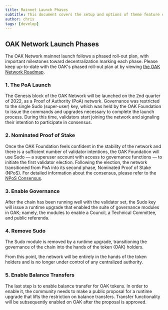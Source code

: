 ```yaml
---
title: Mainnet Launch Phases
subtitle: This document covers the setup and options of theme feature described in the doc title
author: chris
tags: [develop]
---
```


## OAK Network Launch Phases
The OAK Network mainnet launch follows a phased roll-out plan, with important milestones toward decentralization marking each phase. Please keep up-to-date with the OAK's phased roll-out plan at by viewing [the OAK Network Roadmap](https://oak-network.notion.site/oak-network/984d64e9778c4677883a9338e4abc1a6).
### 1. The PoA Launch
The Genesis block of the OAK Network will be launched on the 2nd quarter of 2022, as a Proof of Authority (PoA) network. Governance was restricted to the single Sudo (super-user) key, which was held by the OAK Foundation to issue the commands and upgrades necessary to complete the launch process. During this time, validators start joining the network and signaling their intention to participate in consensus.
### 2. Nominated Proof of Stake
Once the OAK Foundation feels confident in the stability of the network and there is a sufficient number of validator intentions, the OAK Foundation will use Sudo — a superuser account with access to governance functions — to initiate the first validator election. Following the election, the network transitioned from PoA into its second phase, Nominated Proof of Stake (NPoS). For detailed information about the consensus, please refer to the [NPoS Consensus](../consensus).
### 3. Enable Governance
After the chain has been running well with the validator set, the Sudo key will issue a runtime upgrade that enabled the suite of governance modules in OAK; namely, the modules to enable a Council, a Technical Committee, and public referenda.
### 4. Remove Sudo
The Sudo module is removed by a runtime upgrade, transitioning the governance of the chain into the hands of the token (OAK) holders.

From this point, the network will be entirely in the hands of the token holders and is no longer under control of any centralized authority.
### 5. Enable Balance Transfers
The last step is to enable balance transfer for OAK tokens. In order to enable it, the community needs to make a public proposal for a runtime upgrade that lifts the restriction on balance transfers. Transfer functionality will be subsequently enabled on OAK after the proposal is approved.
